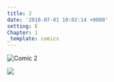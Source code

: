 ```yaml
---
title: 2
date: '2018-07-01 10:02:14 +0000'
setting: E
Chapter: 1
_template: comics
---
```


![Comic 2](/img/comics/2.png)<br>

[![](/uploads/patreon-banner.jpg)](http://patreon.com/mbsaunders)
